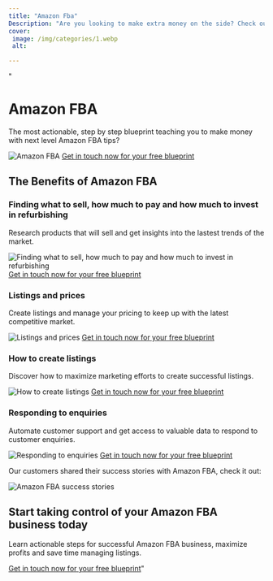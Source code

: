 ```yaml
---
title: "Amazon Fba"
Description: "Are you looking to make extra money on the side? Check out how you can take advantage of Amazon's FBA program to start your own successful business. Learn how to get started today with our FBA guide!"
cover: 
 image: /img/categories/1.webp
 alt: 

---
```


"<h1> Amazon FBA </h1>
<p>The most actionable, step by step blueprint teaching you to make money with next level Amazon FBA tips? </p>

<img src="amazon-fba.png" alt="Amazon FBA" />
<a href="/contact" class="btn btn-primary">Get in touch now for your free blueprint</a>

<h2>The Benefits of Amazon FBA</h2>

<h3>Finding what to sell, how much to pay and how much to invest in refurbishing</h3>
<p>Research products that will sell and get insights into the lastest trends of the market.</p>
<img src="sell-products.jpg" alt="Finding what to sell, how much to pay and how much to invest in refurbishing" />
<a href="/contact" class="btn btn-primary">Get in touch now for your free blueprint</a>

<h3>Listings and prices</h3>
<p>Create listings and manage your pricing to keep up with the latest competitive market.</p>
<img src="listing-prices.jpg" alt="Listings and prices" />
<a href="/contact" class="btn btn-primary">Get in touch now for your free blueprint</a>

<h3>How to create listings</h3>
<p>Discover how to maximize marketing efforts to create successful listings.</p>
<img src="create-listings.jpg" alt="How to create listings" />
<a href="/contact" class="btn btn-primary">Get in touch now for your free blueprint</a>

<h3>Responding to enquiries</h3>
<p>Automate customer support and get access to valuable data to respond to customer enquiries.</p>
<img src="respond-enquiries.jpg" alt="Responding to enquiries" />
<a href="/contact" class="btn btn-primary">Get in touch now for your free blueprint</a>

<p>Our customers shared their success stories with Amazon FBA, check it out:</p>
<img src="success-stories.jpg" alt="Amazon FBA success stories" />

<h2>Start taking control of your Amazon FBA business today</h2>
<p>Learn actionable steps for successful Amazon FBA business, maximize profits and save time managing listings.</p>
<a href="/contact" class="btn btn-primary">Get in touch now for your free blueprint</a>"
